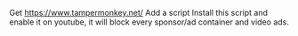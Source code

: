 Get https://www.tampermonkey.net/
Add a script
Install this script and enable it on youtube, it will block every sponsor/ad container and video ads.

